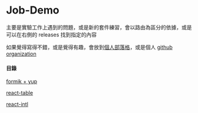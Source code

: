 # Job-Demo

主要是實驗工作上遇到的問題，或是新的套件練習，會以路由為區分的依據，或是可以在右側的 releases 找到指定的內容

如果覺得寫得不錯，或是覺得有趣，會放到[個人部落格](https://janlin002.github.io/)，或是個人 [github organization](https://github.com/jan-s-note)

#### 目錄

[formik + yup](https://github.com/janlin002/Job-Demo/tree/master/src/Demo/Formik-Yup)

[react-table]()

[react-intl]()

